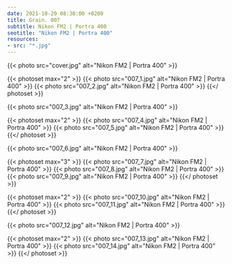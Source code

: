 ```yaml
---
date: 2021-10-20 08:30:00 +0200
title: Grain. 007
subtitle: Nikon FM2 | Portra 400
seotitle: "Nikon FM2 | Portra 400"
resources:
- src: "*.jpg"
---
```


{{< photo src="cover.jpg" alt="Nikon FM2 | Portra 400" >}}

{{< photoset max="2" >}}
  {{< photo src="007_1.jpg" alt="Nikon FM2 | Portra 400" >}}
  {{< photo src="007_2.jpg" alt="Nikon FM2 | Portra 400" >}}
{{</ photoset >}}

{{< photo src="007_3.jpg" alt="Nikon FM2 | Portra 400" >}}

{{< photoset max="2" >}}
  {{< photo src="007_4.jpg" alt="Nikon FM2 | Portra 400" >}}
  {{< photo src="007_5.jpg" alt="Nikon FM2 | Portra 400" >}}
{{</ photoset >}}

{{< photo src="007_6.jpg" alt="Nikon FM2 | Portra 400" >}}

{{< photoset max="3" >}}
  {{< photo src="007_7.jpg" alt="Nikon FM2 | Portra 400" >}}
  {{< photo src="007_8.jpg" alt="Nikon FM2 | Portra 400" >}}
  {{< photo src="007_9.jpg" alt="Nikon FM2 | Portra 400" >}}
{{</ photoset >}}

{{< photoset max="2" >}}
  {{< photo src="007_10.jpg" alt="Nikon FM2 | Portra 400" >}}
  {{< photo src="007_11.jpg" alt="Nikon FM2 | Portra 400" >}}
{{</ photoset >}}

{{< photo src="007_12.jpg" alt="Nikon FM2 | Portra 400" >}}

{{< photoset max="2" >}}
  {{< photo src="007_13.jpg" alt="Nikon FM2 | Portra 400" >}}
  {{< photo src="007_14.jpg" alt="Nikon FM2 | Portra 400" >}}
{{</ photoset >}}
